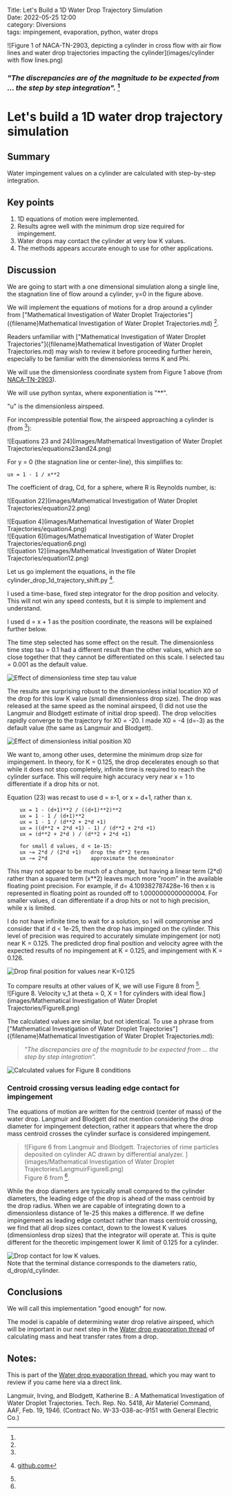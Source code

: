 Title: Let's Build a 1D Water Drop Trajectory Simulation  
Date: 2022-05-25 12:00  
category: Diversions  
tags: impingement, evaporation, python, water drops    

![Figure 1 of NACA-TN-2903, depicting a cylinder in cross flow with air flow lines and water drop trajectories impacting the cylinder](images/cylinder with flow lines.png)  

### _"The discrepancies are of the magnitude to be expected from ... the step by step integration"._  [^1]  

# Let's build a 1D water drop trajectory simulation  

## Summary
Water impingement values on a cylinder are calculated with step-by-step integration. 

## Key points
1. 1D equations of motion were implemented.  
2. Results agree well with the minimum drop size required for impingement.  
3. Water drops may contact the cylinder at very low K values.  
4. The methods appears accurate enough to use for other applications.  

## Discussion  

We are going to start with a one dimensional simulation along a single line,
the stagnation line of flow around a cylinder, y=0 in the figure above. 

We will implement the equations of motions for a drop around a cylinder from 
["Mathematical Investigation of Water Droplet Trajectories"]({filename}Mathematical Investigation of Water Droplet Trajectories.md) [^1].

Readers unfamiliar with ["Mathematical Investigation of Water Droplet Trajectories"]({filename}Mathematical Investigation of Water Droplet Trajectories.md) 
may wish to review it before proceeding further herein, 
especially to be familiar with the dimensionless terms K and Phi.

We will use the dimensionless coordinate system from Figure 1 above (from [NACA-TN-2903]({filename}NACA-TN-2903.md)). 

We will use python syntax, where exponentiation is "**". 

"u" is the dimensionless airspeed. 

For incompressible potential flow, 
the airspeed approaching a cylinder is (from [^1]): 

![Equations 23 and 24](images/Mathematical Investigation of Water Droplet Trajectories/equations23and24.png)  

For y = 0 (the stagnation line or center-line), this simplifies to: 

    ux = 1 - 1 / x**2
    
The coefficient of drag, Cd, for a sphere, where R is Reynolds number, is:

![Equation 22](images/Mathematical Investigation of Water Droplet Trajectories/equation22.png)  

![Equation 4](images/Mathematical Investigation of Water Droplet Trajectories/equation4.png)  
![Equation 6](images/Mathematical Investigation of Water Droplet Trajectories/equation6.png)  
![Equation 12](images/Mathematical Investigation of Water Droplet Trajectories/equation12.png)  

Let us go implement the equations, in the file cylinder_drop_1d_trajectory_shift.py [^2]. 

I used a time-base, fixed step integrator for the drop position and velocity. 
This will not win any speed contests, but it is simple to implement and understand. 

I used d = x + 1 as the position coordinate, 
the reasons will be explained further below. 

The time step selected has some effect on the result. 
The dimensionless time step tau = 0.1 had a different result than the other values, 
which are so close together that they cannot be differentiated on this scale. 
I selected tau = 0.001 as the default value. 

![Effect of dimensionless time step tau value](images/build_a_1d_drop_motion_simulation/1d_cyl_shift_k0.126_tau0.0005_x_vx.png)  

The results are surprising robust to the dimensionless initial location X0 
of the drop for this low K value (small dimensionless drop size). 
The drop was released at the same speed as the nominal airspeed, 
(I did not use the Langmuir and Blodgett estimate of initial drop speed).
The drop velocities rapidly converge to the trajectory for X0 = -20. 
I made X0 = -4 (d=-3) as the default value (the same as Langmuir and Blodgett).

![Effect of dimensionless initial position X0](images/build_a_1d_drop_motion_simulation/1d_cyl_shift_k0.126_x_vx.png)  

We want to, among other uses, determine the minimum drop size for impingement. 
In theory, for K = 0.125, the drop decelerates enough so that while it does not stop completely, 
infinite time is required to reach the cylinder surface. 
This will require high accuracy very near x = 1 to differentiate if a drop hits or not. 

Equation (23) was recast to use d = x-1, or x = d+1, rather than x. 
```text
    ux = 1 - (d+1)**2 / ((d+1)**2)**2
    ux = 1 - 1 / (d+1)**2
    ux = 1 - 1 / (d**2 + 2*d +1)
    ux = ((d**2 + 2*d +1) - 1) / (d**2 + 2*d +1)
    ux = (d**2 + 2*d ) / (d**2 + 2*d +1)

    for small d values, d < 1e-15: 
    ux ~= 2*d / (2*d +1)   drop the d**2 terms
    ux ~= 2*d              approximate the denominator
```
This may not appear to be much of a change, 
but having a linear term (2\*d) rather than a squared term (x\**2)
leaves much more "room" in the available floating point precision. 
For example, if d= 4.109382787428e-16 then x is represented in floating point
as rounded off to 1.0000000000000004. 
For smaller values, d can differentiate if a drop hits or not to high precision, 
while x is limited.

I do not have infinite time to wait for a solution, 
so I will compromise and consider that if d < 1e-25, then the drop has impinged on the cylinder. 
This level of precision was required to accurately simulate impingement (or not) 
near K = 0.125. 
The predicted drop final position and velocity agree with the expected results of 
no impingement at K = 0.125, and impingement with K = 0.126.

![Drop final position for values near K=0.125](images/build_a_1d_drop_motion_simulation/1d_cyl_shift_near_k_0_125_x_vx.png)  

To compare results at other values of K, we will use Figure 8 from [^1].  
![Figure 8. Velocity v_1 at theta = 0, X = 1 for cylinders with 
ideal flow.](images/Mathematical Investigation of Water Droplet Trajectories/Figure8.png) 

The calculated values are similar, but not identical. 
To use a phrase from ["Mathematical Investigation of Water Droplet Trajectories"]({filename}Mathematical Investigation of Water Droplet Trajectories.md):  
>_"The discrepancies are of the magnitude to be expected from ... the step by step integration"._  

![Calculated values for Figure 8 conditions](images/build_a_1d_drop_motion_simulation/1d_cyl_shift_fig8_vls_4.png)  

### Centroid crossing versus leading edge contact for impingement 

The equations of motion are written for the centroid (center of mass) of the water drop. 
Langmuir and Blodgett did not mention considering the drop diameter for impingement detection,
rather it appears that where the drop mass centroid crosses the cylinder surface is considered impingement. 

>![Figure 6 from Langmuir and Blodgett. Trajectories of rime particles 
deposited on cylinder AC drawn by differential analyzer.
](images/Mathematical Investigation of Water Droplet Trajectories/LangmuirFigure6.png)  
>Figure 6 from [^1].  

While the drop diameters are typically small compared to the cylinder diameters, 
the leading edge of the drop is ahead of the mass centroid by the drop radius. 
When we are capable of integrating down to a dimensionless distance of 1e-25 this makes a difference. 
If we define impingement as leading edge contact rather than mass centroid crossing, 
we find that all drop sizes contact, 
down to the lowest K values (dimensionless drop sizes) that the integrator will operate at. 
This is quite different for the theoretic impingement lower K limit of 0.125 for a cylinder. 

![Drop contact for low K values.](images/build_a_1d_drop_motion_simulation/1d_cyl_shift_low_k_x_vx.png)  
Note that the terminal distance corresponds to the diameters ratio, d_drop/d_cylinder. 

## Conclusions

We will call this implementation "good enough" for now. 

The model is capable of determining water drop relative airspeed, 
which will be important in our next step in the [Water drop evaporation thread]({filename}water_drop_evaporation_thread.md)
of calculating mass and heat transfer rates from a drop. 

## Notes: 

This is part of the [Water drop evaporation thread]({filename}water_drop_evaporation_thread.md), 
which you may want to review if you came here via a direct link. 

[^1]:
Langmuir, Irving, and Blodgett, Katherine B.: A Mathematical Investigation of Water Droplet Trajectories. Tech. Rep. No. 5418, Air Materiel Command, AAF, Feb. 19, 1946. (Contract No. W-33-038-ac-9151 with General Electric Co.)  
[^2]: [github.com](https://github.com/icinganalysis/icinganalysis.github.io)  
